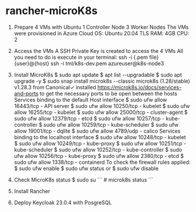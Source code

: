 # rancher-microK8s

1. Prepare 4 VMs with Ubuntu
   1 Controller Node
   3 Worker Nodes
   The VMs were provisioned in Azure Cloud
   OS: Ubuntu 20.04 TLS
   RAM: 4GB
   CPU: 2
2. Access the VMs
   A SSH Private Key is created to access the 4 VMs
   All you need to do is execute in your terminal:
   ssh -i {.pem file} {user}@{host}
   ssh -i tml/k8s-dev.pem azureuser@k8s-node3
4. Install MicroK8s
   $ sudo apt update
   $ apt list --upgradable
   $ sudo apt upgrade -y
   $ sudo snap install microk8s --classic
   microk8s (1.28/stable) v1.28.3 from Canonical✓ installed
   https://microk8s.io/docs/services-and-ports to get the necessary ports to be open between the hosts
   Services binding to the default Host interface
   $ sudo ufw allow 16443/tcp - API server
   $ sudo ufw allow 10250/tcp - kubelet
   $ sudo ufw allow 16255/tcp - kubelet
   $ sudo ufw allow 25000/tcp - cluster-agent
   $ sudo ufw allow 12379/tcp - etcd
   $ sudo ufw allow 10257/tcp - kube-controller
   $ sudo ufw allow 10259/tcp - kube-scheduler
   $ sudo ufw allow 19001/tcp - dqlite
   $ sudo ufw allow 4789/udp  - calico
   Services binding to the localhost interface
   $ sudo ufw allow 10248/tcp - kubelet
   $ sudo ufw allow 10249/tcp - kube-proxy
   $ sudo ufw allow 10251/tcp - kube-scheduler
   $ sudo ufw allow 10252/tcp - kube-controller
   $ sudo ufw allow 10256/tcp - kube-proxy
   $ sudo ufw allow 2380/tcp - etcd
   $ sudo ufw allow 1338/tcp - containerd
   To check the firewall rules applied:
   $ sudo ufw enable
   $ sudo ufw status
   or
   $ sudo ufw disable
5. Check MicroK8s status
   $ sudo su
   ´´´ # microk8s status ´´´
7. Install Rancher
   
8. Deploy Keycloak 23.0.4 with PosgreSQL
